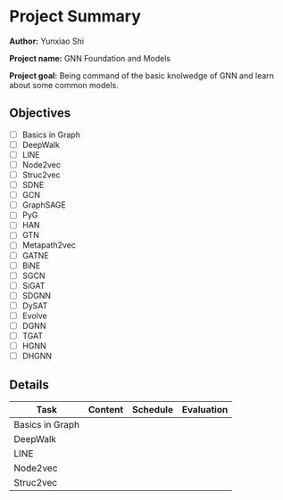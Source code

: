 # Project Summary

**Author:** Yunxiao Shi

**Project name:** GNN Foundation and Models

**Project goal:** Being command of the basic knolwedge of GNN and learn about some common models.

## Objectives

- [ ]  Basics in Graph
- [ ]  DeepWalk
- [ ]  LINE
- [ ]  Node2vec
- [ ]  Struc2vec
- [ ]  SDNE
- [ ]  GCN
- [ ]  GraphSAGE
- [ ]  PyG
- [ ]  HAN
- [ ]  GTN
- [ ]  Metapath2vec
- [ ]  GATNE
- [ ]  BiNE
- [ ]  SGCN
- [ ]  SiGAT
- [ ]  SDGNN
- [ ]  DySAT
- [ ]  Evolve
- [ ]  DGNN
- [ ]  TGAT
- [ ]  HGNN
- [ ]  DHGNN

## Details

| Task | Content |  Schedule |Evaluation |
|------|--------|---------|-------|
|Basics in Graph| | | |
|DeepWalk| | | |
|LINE| | | |
|Node2vec| | | |
|Struc2vec| | | |